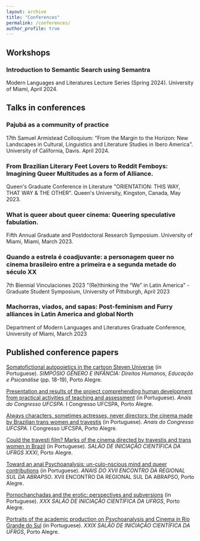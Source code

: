 ```yaml
---
layout: archive
title: "Conferences"
permalink: /conferences/
author_profile: true
---
```


## Workshops

### Introduction to Semantic Search using Semantra
Modern Languages and Literatures Lecture Series (Spring 2024). University of Miami, April 2024.

## Talks in conferences

### Pajubá as a community of practice
17th Samuel Armistead Colloquium: "From the Margin to the Horizon: New Landscapes in Cultural, Linguistics and Literature Studies in Ibero America". University of California, Davis. April 2024.

### From Brazilian Literary Feet Lovers to Reddit Femboys: Imagining Queer Multitudes as a form of Alliance.
Queen's Graduate Conference in Literature "ORIENTATION: THIS WAY, THAT WAY & THE OTHER". Queen's University, Kingston, Canada, May 2023.

### What is queer about queer cinema: Queering speculative fabulation. 
Fifth Annual Graduate and Postdoctoral Research Symposium. University of Miami, Miami, March 2023.

### Quando a estrela é coadjuvante: a personagem queer no cinema brasileiro entre a primeira e a segunda metade do século XX
7th Biennial Vinculaciones 2023 "(Re)thinking the “We” in Latin America" -  Graduate Student Symposium, University of Pittsburgh, April 2023

### Machorras, viados, and sapas: Post-feminism and Furry alliances in Latin America and global North
Department of Modern Languages and Literatures Graduate Conference, University of Miami, March 2023

## Published conference papers

[Somatofictional autopoietics in the cartoon Steven Universe](https://www.researchgate.net/publication/352991027_Autopoieticas_somatoficcionais_no_cartoon_infantil_Steve_Universe) (in Portuguese). _SIMPÓSIO GÊNERO E INFÂNCIA: Direitos Humanos, Educação e Psicanálise_ (pp. 18-19), Porto Alegre. 

[Presentation and results of the project comprehending human development from practical activities of teaching and assessment](https://www.even3.com.br/anais/congressoufcspa/190286-apresentacao-e-resultados-do-projeto-compreendendo-o-desenvolvimento-humano-a-partir-de-atividades-praticas-de-en/) (in Portuguese). _Anais do Congresso UFCSPA_. I Congresso UFCSPA, Porto Alegre. 

[Always characters, sometimes actresses, never directors: the cinema made by Brazilian trans women and travestis](https://www.even3.com.br/anais/congressoufcspa/192422-sempre-personagens-as-vezes-atrizes-nunca-diretoras--o-cinema-feito-por-diretoras-trans-e-travestis-brasileiras/) (in Portuguese). _Anais do Congresso UFCSPA_. I Congresso UFCSPA, Porto Alegre. 

[Could the travesti film? Marks of the cinema directed by travestis and trans women in Brazil](https://lume.ufrgs.br/handle/10183/208494) (in Portuguese). _SALÃO DE INICIAÇÃO CIENTÍFICA DA UFRGS XXXI_, Porto Alegre. 

[Toward an anal Psychoanalysis: un-culo-nscious mind and queer contributions](https://www.inscricoes.fmb.unesp.br/publicacao.asp?codTrabalho=MjgwMTU=) (in Portuguese). _ANAIS DO XVII ENCONTRO DA REGIONAL SUL DA ABRAPSO_. XVII ENCONTRO DA REGIONAL SUL DA ABRAPSO, Porto Alegre. 

[Pornochanchadas and the erotic: perspectives and subversions](https://lume.ufrgs.br/handle/10183/191945) (in Portuguese). _XXX SALÃO DE INICIAÇÃO CIENTÍFICA DA UFRGS_, Porto Alegre. 

[Portraits of the academic production on Psychoanalysis and Cinema in Rio Grande do Sul](https://lume.ufrgs.br/handle/10183/175684) (in Portuguese). _XXIX SALÃO DE INICIAÇÃO CIENTÍFICA DA UFRGS_, Porto Alegre.
